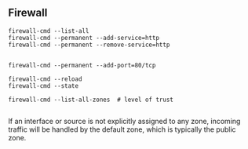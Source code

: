 ## Firewall

```
firewall-cmd --list-all
firewall-cmd --permanent --add-service=http
firewall-cmd --permanent --remove-service=http


firewall-cmd --permanent --add-port=80/tcp

firewall-cmd --reload
firewall-cmd --state

firewall-cmd --list-all-zones  # level of trust


```
If an interface or source is not explicitly assigned to any zone, incoming traffic will be handled by the default zone, which is typically the public zone.
